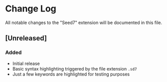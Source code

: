 # Change Log

All notable changes to the "Seed7" extension will be documented in this file.

## [Unreleased]

### Added

- Initial release
- Basic syntax highlighting triggered by the file extension `.sd7`
- Just a few keywords are highlighted for testing purposes
